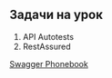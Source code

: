 ## Задачи на урок

1. API Autotests 
2. RestAssured

[Swagger Phonebook](https://contactapp-telran-backend.herokuapp.com/swagger-ui/index.html#/)

